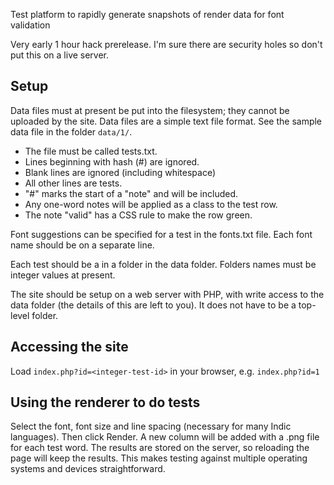 Test platform to rapidly generate snapshots of render data for font validation

Very early 1 hour hack prerelease. I'm sure there are security holes so don't put this on a live server.

## Setup ##

Data files must at present be put into the filesystem; they cannot be uploaded by the site. Data files are a simple text file format. See the sample data file
in the folder `data/1/`.

  * The file must be called tests.txt.
  * Lines beginning with hash (#) are ignored.
  * Blank lines are ignored (including whitespace)
  * All other lines are tests.
  * "#" marks the start of a "note" and will be included.
  * Any one-word notes will be applied as a class to the test row.
  * The note "valid" has a CSS rule to make the row green.

Font suggestions can be specified for a test in the fonts.txt file. Each font
name should be on a separate line.

Each test should be a in a folder in the data folder. Folders names must be integer values at present.

The site should be setup on a web server with PHP, with write access to the
data folder (the details of this are left to you). It does not have to be a 
top-level folder.

## Accessing the site ##

Load `index.php?id=<integer-test-id>` in your browser, e.g. `index.php?id=1`

## Using the renderer to do tests ##

Select the font, font size and line spacing (necessary for many Indic
languages). Then click Render. A new column will be added with a .png 
file for each test word. The results are stored on the server, so 
reloading the page will keep the results. This makes testing against
multiple operating systems and devices straightforward.
